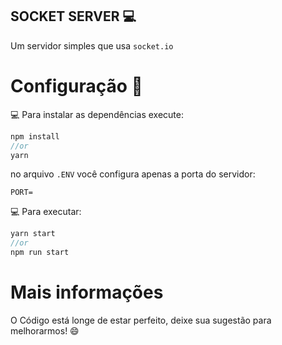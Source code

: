 ## SOCKET SERVER 💻
Um servidor simples que usa ```socket.io```



# Configuração 🔰
:computer: Para instalar as dependências execute:
```javascript
npm install
//or
yarn
```

no arquivo ``` .ENV ``` você configura apenas a porta do servidor:
```env
PORT=
```

:computer: Para executar:
```javascript
yarn start
//or
npm run start
```


# Mais informações
O Código está longe de estar perfeito, deixe sua sugestão para melhorarmos! 😄
